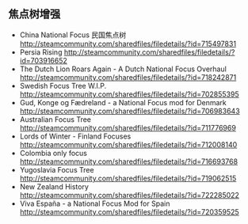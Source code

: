 ## 焦点树增强

* China National Focus 民国焦点树 http://steamcommunity.com/sharedfiles/filedetails/?id=715497831
* Persia Rising http://steamcommunity.com/sharedfiles/filedetails/?id=703916652
* The Dutch Lion Roars Again - A Dutch National Focus Overhaul http://steamcommunity.com/sharedfiles/filedetails/?id=718242871
* Swedish Focus Tree W.I.P. http://steamcommunity.com/sharedfiles/filedetails/?id=702855395
* Gud, Konge og Fædreland - a National Focus mod for Denmark http://steamcommunity.com/sharedfiles/filedetails/?id=706983643
* Australian Focus Tree http://steamcommunity.com/sharedfiles/filedetails/?id=711776969
* Lords of Winter - Finland Focuses http://steamcommunity.com/sharedfiles/filedetails/?id=712008140
* Colombia only focus http://steamcommunity.com/sharedfiles/filedetails/?id=716693768
* Yugoslavia Focus Tree http://steamcommunity.com/sharedfiles/filedetails/?id=719062515
* New Zealand History http://steamcommunity.com/sharedfiles/filedetails/?id=722285022
* Viva España - a National Focus Mod for Spain http://steamcommunity.com/sharedfiles/filedetails/?id=720359525